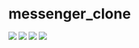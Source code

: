 # messenger_clone

<img src="./screenshots/Screenshot_1649275816.png width=400 height=900">

<img src="./screenshots/Screenshot_1649275821.png width=400">

<img src="./screenshots/Screenshot_1649275825.png width=400">

<img src="./screenshots/Screenshot_1649275827.png width=400">

